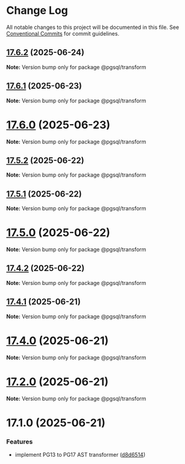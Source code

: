 # Change Log

All notable changes to this project will be documented in this file.
See [Conventional Commits](https://conventionalcommits.org) for commit guidelines.

## [17.6.2](https://github.com/launchql/pgsql-parser/compare/@pgsql/transform@17.6.1...@pgsql/transform@17.6.2) (2025-06-24)

**Note:** Version bump only for package @pgsql/transform





## [17.6.1](https://github.com/launchql/pgsql-parser/compare/@pgsql/transform@17.6.0...@pgsql/transform@17.6.1) (2025-06-23)

**Note:** Version bump only for package @pgsql/transform





# [17.6.0](https://github.com/launchql/pgsql-parser/compare/@pgsql/transform@17.5.2...@pgsql/transform@17.6.0) (2025-06-23)

**Note:** Version bump only for package @pgsql/transform





## [17.5.2](https://github.com/launchql/pgsql-parser/compare/@pgsql/transform@17.5.1...@pgsql/transform@17.5.2) (2025-06-22)

**Note:** Version bump only for package @pgsql/transform





## [17.5.1](https://github.com/launchql/pgsql-parser/compare/@pgsql/transform@17.5.0...@pgsql/transform@17.5.1) (2025-06-22)

**Note:** Version bump only for package @pgsql/transform





# [17.5.0](https://github.com/launchql/pgsql-parser/compare/@pgsql/transform@17.4.2...@pgsql/transform@17.5.0) (2025-06-22)

**Note:** Version bump only for package @pgsql/transform





## [17.4.2](https://github.com/launchql/pgsql-parser/compare/@pgsql/transform@17.4.1...@pgsql/transform@17.4.2) (2025-06-22)

**Note:** Version bump only for package @pgsql/transform





## [17.4.1](https://github.com/launchql/pgsql-parser/compare/@pgsql/transform@17.4.0...@pgsql/transform@17.4.1) (2025-06-21)

**Note:** Version bump only for package @pgsql/transform





# [17.4.0](https://github.com/launchql/pgsql-parser/compare/@pgsql/transform@17.1.0...@pgsql/transform@17.4.0) (2025-06-21)

**Note:** Version bump only for package @pgsql/transform





# [17.2.0](https://github.com/launchql/pgsql-parser/compare/@pgsql/transform@17.1.0...@pgsql/transform@17.2.0) (2025-06-21)

**Note:** Version bump only for package @pgsql/transform





# 17.1.0 (2025-06-21)


### Features

* implement PG13 to PG17 AST transformer ([d8d6514](https://github.com/launchql/pgsql-parser/commit/d8d6514eaac1308f2076a36c9a3780f5ad0fc893))
